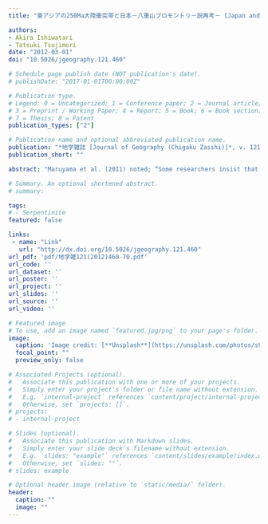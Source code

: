 ```yaml
---
title: "東アジアの250Ma大陸衝突帯と日本－八重山プロモントリ－説再考－ [Japan and the 250 Ma continental collision belt in East Asia: Yaeyama promontory hypothesis revisited]"

authors:
- Akira Ishiwatari
- Tatsuki Tsujimori
date: "2012-03-01"
doi: "10.5026/jgeography.121.460"

# Schedule page publish date (NOT publication's date).
# publishDate: "2017-01-01T00:00:00Z"

# Publication type.
# Legend: 0 = Uncategorized; 1 = Conference paper; 2 = Journal article;
# 3 = Preprint / Working Paper; 4 = Report; 5 = Book; 6 = Book section;
# 7 = Thesis; 8 = Patent
publication_types: ["2"]

# Publication name and optional abbreviated publication name.
publication: "*地学雑誌 [Journal of Geography (Chigaku Zasshi)]*, v. 121, no. 3, p. 460-470, doi:10.5026/jgeography.121.460"
publication_short: ""

abstract: "Maruyama et al. (2011) noted; “Some researchers insist that the Dabie-Su Lu metamorphic belt, which was formed by the North China-South China collision, and the Sangun metamorphic belt of Japan were generated along the same trench, based on their similar radiometric ages (Ishiwatari and Tsujimori, 2003; Ernst et al., 2007). This idea is completely wrong.” Omori and Isozaki (2011) also criticized these papers as “a synthesis that misleads to cause confusion” and “a strange paleogeographic reconstruction” using the same logic. These criticisms are based on the idea that the continental collision-type (A-type) and oceanic subduction-type (B-type; also called Cordilleran-type or Pacific-type) orogenic belts are different and exclusive of each other. However, it is evident that both A- and B-type processes took place simultaneously along each of the Appalachian-Caledonian and Hercynian belts (Maruyama et al., 1996), and the Himalayan continental collision and Indonesian oceanic subduction are currently occurring along the same plate boundary. We provide an objective discussion to counter those criticisms, and point out some discrepancies in the large-scale superficial nappe model of Omori and Isozaki (2011) for the geology of Korea. We believe that our “Yaeyama promontory” hypothesis has inspired constructive international discussions about the configuration of the Earliest Mesozoic collision belt in East Asia, and we think our sinuous configuration model still persists."

# Summary. An optional shortened abstract.
# summary: 

tags: 
# - Serpentinite
featured: false

links:
 - name: "Link"
   url: "http://dx.doi.org/10.5026/jgeography.121.460"
url_pdf: 'pdf/地学雑121(2012)460-70.pdf'
url_code: ''
url_dataset: ''
url_poster: ''
url_project: ''
url_slides: ''
url_source: ''
url_video: ''

# Featured image
# To use, add an image named `featured.jpg/png` to your page's folder. 
image: 
  caption: 'Image credit: [**Unsplash**](https://unsplash.com/photos/s9CC2SKySJM)'
  focal_point: ""
  preview_only: false

# Associated Projects (optional).
#   Associate this publication with one or more of your projects.
#   Simply enter your project's folder or file name without extension.
#   E.g. `internal-project` references `content/project/internal-project/index.md`.
#   Otherwise, set `projects: []`.
# projects:
# - internal-project

# Slides (optional).
#   Associate this publication with Markdown slides.
#   Simply enter your slide deck's filename without extension.
#   E.g. `slides: "example"` references `content/slides/example/index.md`.
#   Otherwise, set `slides: ""`.
# slides: example

# Optional header image (relative to `static/media/` folder).
header:
  caption: ""
  image: ""
---
```

